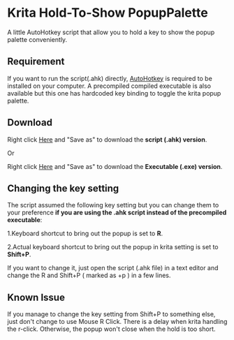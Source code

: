 # Krita Hold-To-Show PopupPalette
A little AutoHotkey script that allow you to hold a key to show the popup palette conveniently.

## Requirement

If you want to run the script(.ahk) directly, [AutoHotkey](https://www.autohotkey.com/) is required to be installed on your computer.
A precompiled compiled executable is also available but this one has hardcoded key binding to toggle the krita popup palette.

## Download

Right click [Here](https://github.com/fantasyz/Krita_Hold_To_Show_Popup_Palette/raw/master/Script/Krita%20Hold_To_Show_PopupPalette.ahk) and "Save as" to download the **script (.ahk) version**.

Or

Right click [Here](https://github.com/fantasyz/Krita_Hold_To_Show_Popup_Palette/raw/master/Bin/Krita_Hold_To_Show_PopupPalette.exe) and "Save as" to download the **Executable (.exe) version**.


## Changing the key setting

The script assumed the following key setting but you can change them to your preference __if you are using the .ahk script instead of the precompiled executable__:

1.Keyboard shortcut to bring out the popup is set to **R**.

2.Actual keyboard shortcut to bring out the popup in krita setting is set to **Shift+P**.

If you want to change it, just open the  script (.ahk file) in a text editor and change the R and Shift+P ( marked as +p ) in a few lines.

## Known Issue

If you manage to change the key setting from Shift+P to something else, just don't change to use Mouse R Click. There is a delay when krita handling the r-click. Otherwise, the popup won't close when the hold is too short.
